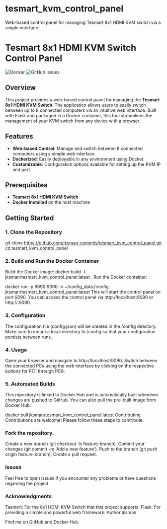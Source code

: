 # tesmart_kvm_control_panel
Web-based control panel for managing Tesmart 8x1 HDMI KVM switch via a simple interface.
# Tesmart 8x1 HDMI KVM Switch Control Panel

![Docker](https://img.shields.io/docker/pulls/jksman/tesmart_kvm_control_panel) ![GitHub issues](https://img.shields.io/github/issues/jksman-commits/tesmart_kvm_control_panel)

## Overview

This project provides a web-based control panel for managing the **Tesmart 8x1 HDMI KVM Switch**. The application allows users to easily switch between up to 8 connected computers via an intuitive web interface. Built with Flask and packaged in a Docker container, this tool streamlines the management of your KVM switch from any device with a browser.

## Features

- **Web-based Control**: Manage and switch between 8 connected computers using a simple web interface.
- **Dockerized**: Easily deployable in any environment using Docker.
- **Customizable**: Configuration options available for setting up the KVM IP and port.

## Prerequisites

- **Tesmart 8x1 HDMI KVM Switch**
- **Docker Installed** on the host machine

## Getting Started

### 1. Clone the Repository
git clone https://github.com/jksman-commits/tesmart_kvm_control_panel.git
cd tesmart_kvm_control_panel

### 2. Build and Run the Docker Container
Build the Docker image:
docker build -t jksman/tesmart_kvm_control_panel:latest .
Run the Docker container:

docker run -p 9090:9090 -v ~/config_data:/config jksman/tesmart_kvm_control_panel:latest
This will start the control panel on port 9090. You can access the control panel via http://localhost:9090 or http://<host-ip>:9090.

### 3. Configuration
The configuration file (config.json) will be created in the /config directory. Make sure to mount a local directory to /config so that your configuration persists between runs.

### 4. Usage
Open your browser and navigate to http://localhost:9090.
Switch between the connected PCs using the web interface by clicking on the respective buttons for PC1 through PC8.

### 5. Automated Builds
This repository is linked to Docker Hub and is automatically built whenever changes are pushed to GitHub. You can also pull the pre-built image from Docker Hub:

docker pull jksman/tesmart_kvm_control_panel:latest
Contributing
Contributions are welcome! Please follow these steps to contribute:

### Fork the repository.
Create a new branch (git checkout -b feature-branch).
Commit your changes (git commit -m 'Add a new feature').
Push to the branch (git push origin feature-branch).
Create a pull request.

### Issues
Feel free to open issues if you encounter any problems or have questions regarding the project.

### Acknowledgments
Tesmart: For the 8x1 HDMI KVM Switch that this project supports.
Flask: For providing a simple and powerful web framework.
Author
jksman

Find me on GitHub and Docker Hub.
